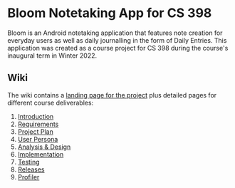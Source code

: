 # Bloom Notetaking App for CS 398
Bloom is an Android notetaking application that features note creation for everyday users as well as daily journalling in the form of Daily Entries. This application was created as a course project for CS 398 during the course's inaugural term in Winter 2022.

## Wiki
The wiki contains a [landing page for the project](https://git.uwaterloo.ca/a388shar/cs398-project/-/wikis/Home) plus detailed pages for different course deliverables:

1. [Introduction](/a388shar/cs398-project/-/wikis/Introduction)
1. [Requirements](/a388shar/cs398-project/-/wikis/Requirements)
1. [Project Plan](/a388shar/cs398-project/-/wikis/Project-Plan)
1. [User Persona](/a388shar/cs398-project/-/wikis/User-Persona)
1. [Analysis & Design](/a388shar/cs398-project/-/wikis/Analysis-&-Design)
1. [Implementation](/a388shar/cs398-project/-/wikis/Implementation)
1. [Testing](/a388shar/cs398-project/-/wikis//Testing)
1. [Releases](/a388shar/cs398-project/-/wikis/Releases)
1. [Profiler](/a388shar/cs398-project/-/wikis/Profiler)


